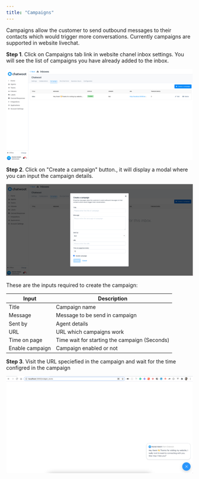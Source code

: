 ```yaml
---
title: "Campaigns"
---
```


Campaigns allow the customer to send outbound messages to their contacts which would trigger more conversations. Currently campaigns are supported in website livechat.

**Step 1**. Click on Campaigns tab link in website chanel inbox settings. You will see the list of campaigns you have already added to the inbox.  

![campaigns](./images/campaigns.png)

**Step 2**. Click on "Create a campaign" button., it will display a modal where you can input the campaign details.

![add-a-campaign](./images/add-campaign.png)


These are the inputs required to create the campaign:
<div class="table table-striped">

| Input        | Description                                                                                                                          
--------------------------------------------------------------------------------------------------------------------- | ---------------------------------------------------------------------------------------------- |
| Title | Campaign name  
| Message | Message to be send in campaign
| Sent by | Agent details
| URL | URL which campaigns work
| Time on page | Time wait for starting the campaign (Seconds)
| Enable campaign | Campaign enabled or not                                                

</div>

**Step 3**. Visit the URL speciefied in the campaign and wait for the time configred in the campaign

![add-a-campaign](./images/campaign-message.png)

